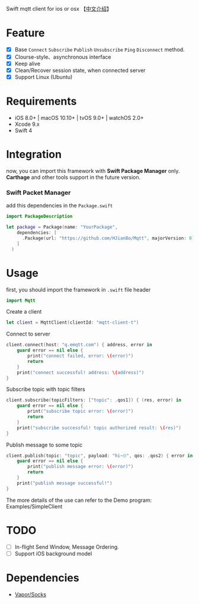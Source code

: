 Swift mqtt client for ios or osx 【[中文介绍](https://github.com/HJianBo/Mqtt/blob/master/README_CN.md)】
# Feature
- [x] Base `Connect` `Subscribe` `Publish` `Unsubscribe` `Ping` `Disconnect` method.
- [x] Clourse-style、asynchronous interface
- [x] Keep alive
- [x] Clean/Recover session state, when connected server
- [x] Support Linux (Ubuntu)

# Requirements
- iOS 8.0+ | macOS 10.10+ | tvOS 9.0+ | watchOS 2.0+
- Xcode 9.x
- Swift 4

# Integration
now, you can import this framework with **Swift Package Manager** only. **Carthage** and other tools support in the future version.

### Swift Packet Manager
add this dependencies in the `Package.swift`
```swift
import PackageDescription

let package = Package(name: "YourPackage",
    dependencies: [
      .Package(url: "https://github.com/HJianBo/Mqtt", majorVersion: 0)
    ]
  )
```

# Usage
first, you should import the framework in `.swift` file header
```swift
import Mqtt
```

Create a client
```swift
let client = MqttClient(clientId: "mqtt-client-t")
```

Connect to server
```swift
client.connect(host: "q.emqtt.com") { address, error in
    guard error == nil else {
        print("connect failed, error: \(error)")
        return
    }
    print("connect successful! address: \(address)")
}
```

Subscribe topic with topic filters
```swift
client.subscribe(topicFilters: ["topic": .qos1]) { (res, error) in 
    guard error == nil else {
        print("subscribe topic error: \(error)")
        return
    }
    print("subscribe successful! topic authorized result: \(res)")
}
```

Publish message to some topic
```swift
client.publish(topic: "topic", payload: "hi~🙄", qos: .qos2) { error in
    guard error == nil else {
        print("publish message error: \(error)")
        return
    }
    print("publish message successful!")
}
```

The more details of the use can refer to the Demo program: Examples/SimpleClient

# TODO
- [ ] In-flight Send Window, Message Ordering.
- [ ] Support iOS background model

# Dependencies
- [Vapor/Socks](https://github.com/vapor/socks)

